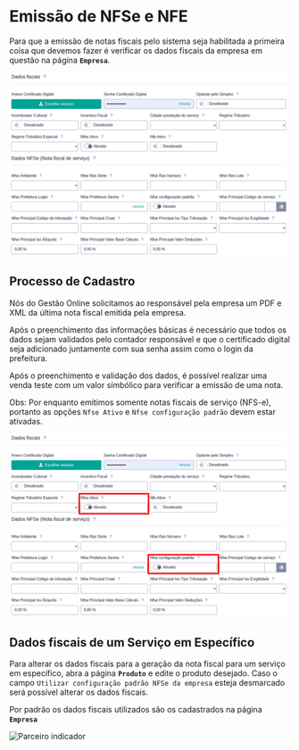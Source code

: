 # Emissão de NFSe e NFE

Para que a emissão de notas fiscais pelo sistema seja habilitada a primeira coisa que devemos fazer é verificar os dados fiscais da empresa em questão na página **`Empresa`**.

![Parceiro indicador](ERP/assets/implantacoes/1_dados_fiscais.png)

## Processo de Cadastro

Nós do Gestão Online solicitamos ao responsável pela empresa um PDF e XML da última nota fiscal emitida pela empresa.

Após o preenchimento das informações básicas é necessário que todos os dados sejam validados pelo contador responsável e que o certificado digital seja adicionado juntamente com sua senha assim como o login da prefeitura.

Após o preenchimento e validação dos dados, é possível realizar uma venda teste com um valor símbólico para verificar a emissão de uma nota.

Obs: Por enquanto emitimos somente notas fiscais de serviço \(NFS-e\), portanto as opções `Nfse Ativo` e `Nfse configuração padrão` devem estar ativadas.

![Parceiro indicador](ERP/assets/implantacoes/2_dados_fiscais.png)

## Dados fiscais de um Serviço em Específico

Para alterar os dados fiscais para a geração da nota fiscal para um serviço em específico, abra a página **`Produto`** e edite o produto desejado. Caso o campo `Utilizar configuração padrão NFSe da empresa` esteja desmarcado será possível alterar os dados fiscais.

Por padrão os dados fiscais utilizados são os cadastrados na página **`Empresa`**

![Parceiro indicador](ERP/assets/implantacoes/3_dados_fiscais.png)

